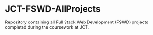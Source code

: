 # JCT-FSWD-AllProjects
Repository containing all Full Stack Web Development (FSWD) projects completed during the coursework at JCT.
